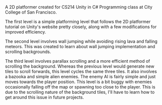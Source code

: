 A 2D platformer created for CS214 Unity in C# Programming class at City College of San Francisco. 

The first level is a simple platforming level that follows the 2D platformer tutorial on Unity's website pretty closely, along with a few modifications for improved efficiency.

The second level involves wall jumping while avoiding rising lava and falling meteors. This was created to learn about wall jumping implementation and scrolling backgrounds.

The third level involves parallax scrolling and a more efficient method of scrolling the background. Whereas the previous level would generate new tiles to scroll forwards, this level cycles the same three tiles. It also involves a bazooka and simple alien enemies. The enemy AI is fairly simple and just moves towards the player position. This level is a bit buggy with enemies occasionally falling off the map or spawning too close to the player. This is due to the scrolling nature of the background tiles, I'll have to learn how to get around this issue in future projects.

